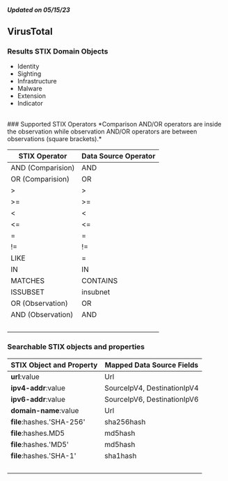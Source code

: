 ##### Updated on 05/15/23
## VirusTotal
### Results STIX Domain Objects
* Identity
* Sighting
* Infrastructure
* Malware
* Extension
* Indicator
<br>
### Supported STIX Operators
*Comparison AND/OR operators are inside the observation while observation AND/OR operators are between observations (square brackets).*

| STIX Operator | Data Source Operator |
|--|--|
| AND (Comparision) | AND |
| OR (Comparision) | OR |
| > | > |
| >= | >= |
| < | < |
| <= | <= |
| = | = |
| != | != |
| LIKE | = |
| IN | IN |
| MATCHES | CONTAINS |
| ISSUBSET | insubnet |
| OR (Observation) | OR |
| AND (Observation) | AND |
| <br> | |
### Searchable STIX objects and properties
| STIX Object and Property | Mapped Data Source Fields |
|--|--|
| **url**:value | Url |
| **ipv4-addr**:value | SourceIpV4, DestinationIpV4 |
| **ipv6-addr**:value | SourceIpV6, DestinationIpV6 |
| **domain-name**:value | Url |
| **file**:hashes.'SHA-256' | sha256hash |
| **file**:hashes.MD5 | md5hash |
| **file**:hashes.'MD5' | md5hash |
| **file**:hashes.'SHA-1' | sha1hash |
| <br> | |
